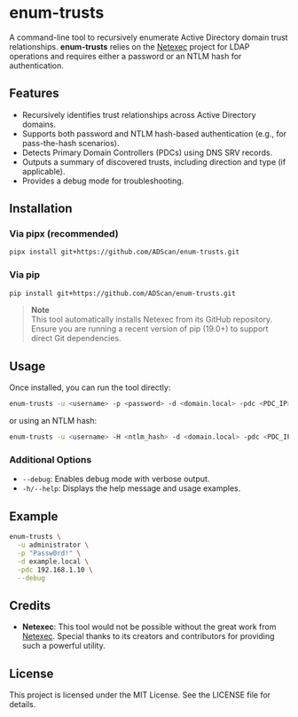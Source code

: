 # enum-trusts

A command-line tool to recursively enumerate Active Directory domain trust relationships. **enum-trusts** relies on the [Netexec](https://github.com/Pennyw0rth/NetExec) project for LDAP operations and requires either a password or an NTLM hash for authentication.

## Features

- Recursively identifies trust relationships across Active Directory domains.
- Supports both password and NTLM hash-based authentication (e.g., for pass-the-hash scenarios).
- Detects Primary Domain Controllers (PDCs) using DNS SRV records.
- Outputs a summary of discovered trusts, including direction and type (if applicable).
- Provides a debug mode for troubleshooting.

## Installation

### Via pipx (recommended)

```sh
pipx install git+https://github.com/ADScan/enum-trusts.git
```

### Via pip

```sh
pip install git+https://github.com/ADScan/enum-trusts.git
```

> **Note**  
> This tool automatically installs Netexec from its GitHub repository. Ensure you are running a recent version of pip (19.0+) to support direct Git dependencies.

## Usage

Once installed, you can run the tool directly:

```sh
enum-trusts -u <username> -p <password> -d <domain.local> -pdc <PDC_IP>
```

or using an NTLM hash:

```sh
enum-trusts -u <username> -H <ntlm_hash> -d <domain.local> -pdc <PDC_IP>
```

### Additional Options

- `--debug`: Enables debug mode with verbose output.
- `-h/--help`: Displays the help message and usage examples.

## Example

```sh
enum-trusts \
  -u administrator \
  -p "Passw0rd!" \
  -d example.local \
  -pdc 192.168.1.10 \
  --debug
```
## Credits

- **Netexec**: This tool would not be possible without the great work from [Netexec](https://github.com/Pennyw0rth/NetExec). Special thanks to its creators and contributors for providing such a powerful utility.

## License

This project is licensed under the MIT License. See the LICENSE file for details.
